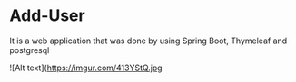 # Add-User
It is a web application that was done by using Spring Boot, Thymeleaf and postgresql


![Alt text](https://imgur.com/413YStQ.jpg
